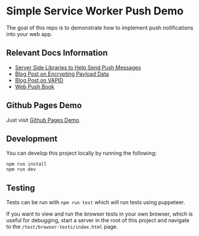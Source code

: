 # Simple Service Worker Push Demo

The goal of this repo is to demonstrate how to implement push
notifications into your web app.

## Relevant Docs Information

- [Server Side Libraries to Help Send Push Messages ](https://github.com/web-push-libs/)
- [Blog Post on Encrypting Payload Data](https://developers.google.com/web/updates/2016/03/web-push-encryption)
- [Blog Post on VAPID](https://developers.google.com/web/updates/2016/07/web-push-interop-wins)
- [Web Push Book](https://web-push-book.gauntface.com)

## Github Pages Demo

Just visit [Github Pages Demo](https://gauntface.github.io/simple-push-demo/).

## Development

You can develop this project locally by running the following:

```shell
npm run install
npm run dev
```

## Testing

Tests can be run with `npm run test` which will run tests using puppeteer.

If you want to view and run the browser tests in your own browser, which
is useful for debugging, start a server in the root of this project and
navigate to the `/test/browser-tests/index.html` page.